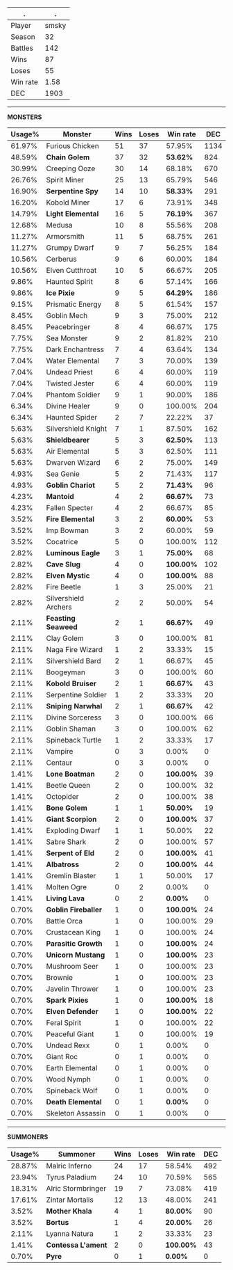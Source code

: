 .|.
|-|-
Player|smsky
Season|32
Battles|142
Wins|87
Loses|55
Win rate|1.58
DEC|1903

---
**MONSTERS**

Usage%|Monster|Wins|Loses|Win rate|DEC|
-|-|-|-|-|-|
61.97%|Furious Chicken|51|37|57.95%|1134|
48.59%|**Chain Golem**|37|32|**53.62%**|824|
30.99%|Creeping Ooze|30|14|68.18%|670|
26.76%|Spirit Miner|25|13|65.79%|546|
16.90%|**Serpentine Spy**|14|10|**58.33%**|291|
16.20%|Kobold Miner|17|6|73.91%|348|
14.79%|**Light Elemental**|16|5|**76.19%**|367|
12.68%|Medusa|10|8|55.56%|208|
11.27%|Armorsmith|11|5|68.75%|261|
11.27%|Grumpy Dwarf|9|7|56.25%|184|
10.56%|Cerberus|9|6|60.00%|184|
10.56%|Elven Cutthroat|10|5|66.67%|205|
9.86%|Haunted Spirit|8|6|57.14%|166|
9.86%|**Ice Pixie**|9|5|**64.29%**|186|
9.15%|Prismatic Energy|8|5|61.54%|157|
8.45%|Goblin Mech|9|3|75.00%|212|
8.45%|Peacebringer|8|4|66.67%|175|
7.75%|Sea Monster|9|2|81.82%|210|
7.75%|Dark Enchantress|7|4|63.64%|134|
7.04%|Water Elemental|7|3|70.00%|139|
7.04%|Undead Priest|6|4|60.00%|119|
7.04%|Twisted Jester|6|4|60.00%|119|
7.04%|Phantom Soldier|9|1|90.00%|186|
6.34%|Divine Healer|9|0|100.00%|204|
6.34%|Haunted Spider|2|7|22.22%|37|
5.63%|Silvershield Knight|7|1|87.50%|162|
5.63%|**Shieldbearer**|5|3|**62.50%**|113|
5.63%|Air Elemental|5|3|62.50%|111|
5.63%|Dwarven Wizard|6|2|75.00%|149|
4.93%|Sea Genie|5|2|71.43%|117|
4.93%|**Goblin Chariot**|5|2|**71.43%**|96|
4.23%|**Mantoid**|4|2|**66.67%**|73|
4.23%|Fallen Specter|4|2|66.67%|85|
3.52%|**Fire Elemental**|3|2|**60.00%**|53|
3.52%|Imp Bowman|3|2|60.00%|59|
3.52%|Cocatrice|5|0|100.00%|112|
2.82%|**Luminous Eagle**|3|1|**75.00%**|68|
2.82%|**Cave Slug**|4|0|**100.00%**|102|
2.82%|**Elven Mystic**|4|0|**100.00%**|88|
2.82%|Fire Beetle|1|3|25.00%|21|
2.82%|Silvershield Archers|2|2|50.00%|54|
2.11%|**Feasting Seaweed**|2|1|**66.67%**|49|
2.11%|Clay Golem|3|0|100.00%|81|
2.11%|Naga Fire Wizard|1|2|33.33%|15|
2.11%|Silvershield Bard|2|1|66.67%|45|
2.11%|Boogeyman|3|0|100.00%|60|
2.11%|**Kobold Bruiser**|2|1|**66.67%**|43|
2.11%|Serpentine Soldier|1|2|33.33%|20|
2.11%|**Sniping Narwhal**|2|1|**66.67%**|42|
2.11%|Divine Sorceress|3|0|100.00%|66|
2.11%|Goblin Shaman|3|0|100.00%|62|
2.11%|Spineback Turtle|1|2|33.33%|17|
2.11%|Vampire|0|3|0.00%|0|
2.11%|Centaur|0|3|0.00%|0|
1.41%|**Lone Boatman**|2|0|**100.00%**|39|
1.41%|Beetle Queen|2|0|100.00%|32|
1.41%|Octopider|2|0|100.00%|38|
1.41%|**Bone Golem**|1|1|**50.00%**|19|
1.41%|**Giant Scorpion**|2|0|**100.00%**|37|
1.41%|Exploding Dwarf|1|1|50.00%|22|
1.41%|Sabre Shark|2|0|100.00%|57|
1.41%|**Serpent of Eld**|2|0|**100.00%**|41|
1.41%|**Albatross**|2|0|**100.00%**|44|
1.41%|Gremlin Blaster|1|1|50.00%|17|
1.41%|Molten Ogre|0|2|0.00%|0|
1.41%|**Living Lava**|0|2|**0.00%**|0|
0.70%|**Goblin Fireballer**|1|0|**100.00%**|24|
0.70%|Battle Orca|1|0|100.00%|29|
0.70%|Crustacean King|1|0|100.00%|24|
0.70%|**Parasitic Growth**|1|0|**100.00%**|24|
0.70%|**Unicorn Mustang**|1|0|**100.00%**|23|
0.70%|Mushroom Seer|1|0|100.00%|23|
0.70%|Brownie|1|0|100.00%|23|
0.70%|Javelin Thrower|1|0|100.00%|23|
0.70%|**Spark Pixies**|1|0|**100.00%**|18|
0.70%|**Elven Defender**|1|0|**100.00%**|22|
0.70%|Feral Spirit|1|0|100.00%|22|
0.70%|Peaceful Giant|1|0|100.00%|19|
0.70%|Undead Rexx|0|1|0.00%|0|
0.70%|Giant Roc|0|1|0.00%|0|
0.70%|Earth Elemental|0|1|0.00%|0|
0.70%|Wood Nymph|0|1|0.00%|0|
0.70%|Spineback Wolf|0|1|0.00%|0|
0.70%|**Death Elemental**|0|1|**0.00%**|0|
0.70%|Skeleton Assassin|0|1|0.00%|0|

---
**SUMMONERS**

Usage%|Summoner|Wins|Loses|Win rate|DEC|
-|-|-|-|-|-|
28.87%|Malric Inferno|24|17|58.54%|492|
23.94%|Tyrus Paladium|24|10|70.59%|565|
18.31%|Alric Stormbringer|19|7|73.08%|419|
17.61%|Zintar Mortalis|12|13|48.00%|241|
3.52%|**Mother Khala**|4|1|**80.00%**|90|
3.52%|**Bortus**|1|4|**20.00%**|26|
2.11%|Lyanna Natura|1|2|33.33%|23|
1.41%|**Contessa L'ament**|2|0|**100.00%**|43|
0.70%|**Pyre**|0|1|**0.00%**|0|
